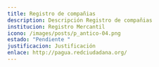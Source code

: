 ```yaml
---
title: Registro de compañias
description: D﻿escripción Registro de compañias
institucion: Registro Mercantil
icono: /images/posts/p_antico-04.png
estado: "Pendiente "
justificacion: Justificación
enlace: http://pagua.redciudadana.org/
---
```

